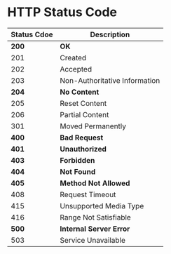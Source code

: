 # HTTP Status Code

| Status Cdoe | Description |
| ----------- | ----------- |
| **200** | **OK** |
| 201 | Created |
| 202 | Accepted |
| 203 | Non-Authoritative Information |
| **204** | **No Content** |
| 205 | Reset Content |
| 206 | Partial Content |
| 301 | Moved Permanently |
| **400** | **Bad Request** |
| **401** | **Unauthorized** |
| **403** | **Forbidden** |
| **404** | **Not Found** |
| **405** | **Method Not Allowed** |
| 408 | Request Timeout |
| 415 | Unsupported Media Type |
| 416 | Range Not Satisfiable |
| **500** | **Internal Server Error** |
| 503 | Service Unavailable |
